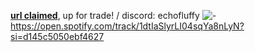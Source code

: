 [**url claimed**](https://rentry.co/sparklypup), up for trade! / discord: echofluffy
![-](https://files.catbox.moe/ow4hy8.jpg)
https://open.spotify.com/track/1dtIaSlyrLI04sqYa8nLyN?si=d145c5050ebf4627